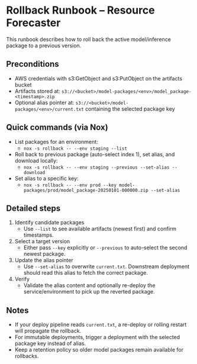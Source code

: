 # Rollback Runbook – Resource Forecaster

This runbook describes how to roll back the active model/inference package to a previous version.

## Preconditions
- AWS credentials with s3:GetObject and s3:PutObject on the artifacts bucket
- Artifacts stored at: `s3://<bucket>/model-packages/<env>/model_package-<timestamp>.zip`
- Optional alias pointer at: `s3://<bucket>/model-packages/<env>/current.txt` containing the selected package key

## Quick commands (via Nox)
- List packages for an environment:
  - `nox -s rollback -- --env staging --list`
- Roll back to previous package (auto-select index 1), set alias, and download locally:
  - `nox -s rollback -- --env staging --previous --set-alias --download`
- Set alias to a specific key:
  - `nox -s rollback -- --env prod --key model-packages/prod/model_package-20250101-000000.zip --set-alias`

## Detailed steps
1) Identify candidate packages
   - Use `--list` to see available artifacts (newest first) and confirm timestamps.
2) Select a target version
   - Either pass `--key` explicitly or `--previous` to auto-select the second newest package.
3) Update the alias pointer
   - Use `--set-alias` to overwrite `current.txt`. Downstream deployment should read this alias to fetch the correct package.
4) Verify
   - Validate the alias content and optionally re-deploy the service/environment to pick up the reverted package.

## Notes
- If your deploy pipeline reads `current.txt`, a re-deploy or rolling restart will propagate the rollback.
- For immutable deployments, trigger a deployment with the selected package key instead of alias.
- Keep a retention policy so older model packages remain available for rollbacks.
